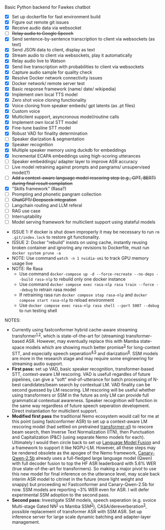 Basic Python backend for Fawkes chatbot

- [X] Set up dockerfile for fast environment build
- [X] Figure out remote git issues
- [X] Receive audio data via websocket
- [ ] ~~Relay audio to Google Speech~~
- [X] Send sentence-by-sentence transcription to client via websockets (as text)
- [X] Send JSON data to client, display as text
- [X] Stream audio to client via websockets, play it automatically
- [X] Relay audio live to Watson
- [X] Send live transcription with probabilities to client via websockets
- [X] Capture audio sample for quality check
- [X] Resolve Docker network connectivity issues
- [X] Docker network/ remote server test
- [X] Basic response framework (name/ date/ wikipedia)
- [X] Implement own local TTS model
- [X] Zero shot voice cloning functionality
- [X] Voice cloning from speaker embeds/ gpt latents (as .pt files)
- [X] Custom voice
- [X] Multiclient support, asyncronous model/routine calls
- [X] Implement own local STT model
- [X] Fine-tune basline STT model
- [X] Robust VAD for finality determination
- [ ] Speaker diarization & segmentation
- [X] Speaker recognition
- [X] Multiple speaker memory using duckdb for embeddings
- [X] Incremental ECAPA embeddings using high-scoring utterances
- [ ] Speaker embeddings/ adapter layer to improve ASR accuracy
- [ ] Live model retraining against prompts and pangrams/ unsupervised model(?)
- [ ] ~~Add a context-aware language model rescoring step (e.g., GPT, BERT) during final result compilation~~
- [X] "Skills framework" (Rasa?)
- [ ] Prompting and phonetic pangram collection
- [ ] ~~ChatGPT/ Deepseek integration~~
- [ ] Langchain routing and LLM referal
- [ ] RAG use case
- [ ] Interruptability
- [ ] Model serving framework for multiclient support using stateful models

* ISSUE 1: If docker is shut down improperly it may be necessary to run `rm .git/index.lock` to restore git functionality.
* ISSUE 2: Docker "rebuild" insists on using cache, instantly reusing broken container and ignoring any revisions to Dockerfile, must run `docker system prune -a`
* NOTE: Use command `watch -n 1 nvidia-smi` to track GPU memory usage live
* NOTE: Re Rasa
    - Use command `docker-compose up -d --force-recreate --no-deps --build rasa-nlp` to rebuild only one docker instance
    - Use command `docker compose exec rasa-nlp rasa train --force --debug` to retrain rasa model
    - If retraining rasa run `docker compose stop rasa-nlp` and `docker compose start rasa-nlp` to reload environment
    - Use `docker compose exec rasa-nlp rasa shell --port 5007 --debug` to run testing shell

NOTES:
* Currently using fastconformer hybrid cache-aware streaming transformer<sup>[1](https://huggingface.co/nvidia/stt_en_fastconformer_hybrid_large_streaming_multi),[2](https://arxiv.org/abs/2312.17279)</sup>, which is state-of-the-art for (streaming) transformer-based ASR. However, may eventually replace this with Mamba state-space models which are showing much better promise<sup>[3](https://arxiv.org/abs/2407.09732)</sup> for long-context STT, and especially speech seperation<sup>[4](https://arxiv.org/html/2410.06459v2),[5](https://arxiv.org/abs/2403.18257)</sup> and diarization<sup>[6](https://www.researchgate.net/publication/384770025_Mamba-based_Segmentation_Model_for_Speaker_Diarization)</sup>. SSM models are more in the research stage and may require some engineering for streaming audio support.
* **First pass:** set up VAD, basic speaker recognition, transformer-based STT, context-aware LM rescoring. VAD is usefull regardles of future pipelines, can give a "soft" end-of-utterance for batch processing of N-best candidates/beam search by contextual LM. VAD finality can be second guessed by LM rescoring. LM rescoring will be useful whether using transformers or SSM in the future as only LM can provide full grammatical contextual awareness. Speaker recognition will function in the same way regardless of future speech seperation development. Direct instantiation for multiclient support.
* **Modified first pass** the traditional Nemo ecosystem would call for me at this point (using fastconformer ASR) to set up a context-aware LM rescoring model (had settled on pretrained [transformer-xl](https://huggingface.co/transfo-xl/transfo-xl-wt103/tree/main)) to rescore beam search, then Inverse Text Normalization (ITN), then Punctuation and Capitalization (P&C) (using separate Nemo models for each). Ultimately I would then circle back to set up [Language Model Fusion](https://docs.nvidia.com/nemo-framework/user-guide/latest/nemotoolkit/asr/asr_language_modeling_and_customization.html) and a framework to support it like NGPU-LM. However, all these steps may be rendered obsolete as the apogee of the Nemo framework, [Canary-Qwen-2.5b](https://huggingface.co/nvidia/canary-qwen-2.5b) already uses a full-fledged large language model (Qwen) with full decoder fusion to top the HF ASR leaderboard with 5.6% WER (true state-of-the-art for transformers). So making a major pivot to use this new model for final inference on the utterance level, may scale back interim ASR model to citrinet in the future (more light weight and snappy) but proceeding w/ Fastconformer and Canary-Qwen-2.5b for now. SSM models are reporting ~3% WER even for ASR. I will defer experimental SSM adoption to the second pass.
* **Second pass:** Investigate SSM models, speech seperation (e.g. svoice Multi-stage Gated NN<sup>[1](https://github.com/facebookresearch/svoice)</sup> vs Mamba SSM<sup>[2](https://github.com/xi-j/Mamba-TasNet)</sup>), CASA/dereverberation<sup>[3](https://pmc.ncbi.nlm.nih.gov/articles/PMC7473777/)</sup>, possible replacement of transformer ASR with SSM ASR. Set up inference server for large scale dynamic batching and adapter-layer management.
